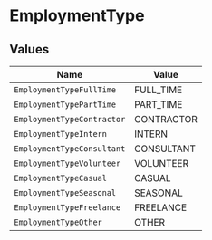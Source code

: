 # EmploymentType


## Values

| Name                       | Value                      |
| -------------------------- | -------------------------- |
| `EmploymentTypeFullTime`   | FULL_TIME                  |
| `EmploymentTypePartTime`   | PART_TIME                  |
| `EmploymentTypeContractor` | CONTRACTOR                 |
| `EmploymentTypeIntern`     | INTERN                     |
| `EmploymentTypeConsultant` | CONSULTANT                 |
| `EmploymentTypeVolunteer`  | VOLUNTEER                  |
| `EmploymentTypeCasual`     | CASUAL                     |
| `EmploymentTypeSeasonal`   | SEASONAL                   |
| `EmploymentTypeFreelance`  | FREELANCE                  |
| `EmploymentTypeOther`      | OTHER                      |